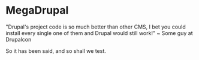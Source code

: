 # MegaDrupal

"Drupal's project code is so much better than other CMS, I bet you could install
every single one of them and Drupal would still work!" ~ Some guy at Drupalcon

So it has been said, and so shall we test.
